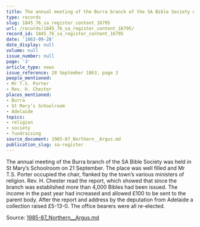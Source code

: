 ```yaml
---
title: The annual meeting of the Burra branch of the SA Bible Society was held
type: records
slug: 1845_76_sa_register_content_16795
url: /records/1845_76_sa_register_content_16795/
record_id: 1845_76_sa_register_content_16795
date: '1863-09-28'
date_display: null
volume: null
issue_number: null
page: '3'
article_type: news
issue_reference: 28 September 1863, page 3
people_mentioned:
- Mr T.S. Porter
- Rev. H. Chester
places_mentioned:
- Burra
- St Mary’s Schoolroom
- Adelaide
topics:
- religion
- society
- fundraising
source_document: 1985-87_Northern__Argus.md
publication_slug: sa-register
---
```


The annual meeting of the Burra branch of the SA Bible Society was held in St Mary’s Schoolroom on 21 September.  The place was well filled and Mr T.S. Porter occupied the chair, flanked by the town’s various ministers of religion.  Rev. H. Chester read the report, which showed that since the branch was established more than 4,000 Bibles had been issued.  The income in the past year had increased and allowed £100 to be sent to the parent body.  After the report and address by the deputation from Adelaide a collection raised £5-13-0.  The office bearers were all re-elected.

Source: [1985-87_Northern__Argus.md](/downloads/markdown/1985-87_Northern__Argus.md)
